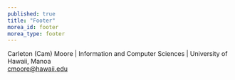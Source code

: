 ```yaml
---
published: true
title: "Footer"
morea_id: footer
morea_type: footer
---
```


Carleton (Cam) Moore | Information and Computer Sciences | University of Hawaii, Manoa <br>
cmoore@hawaii.edu<br>
